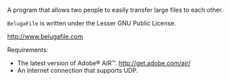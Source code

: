 A program that allows two people to easily transfer large files to each other.

`BelugaFile` is written under the Lesser GNU Public License.

http://www.belugafile.com

Requirements:

  * The latest version of Adobe® AIR™.  http://get.adobe.com/air/
  * An internet connection that supports UDP.